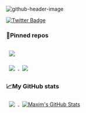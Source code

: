 
![github-header-image](https://user-images.githubusercontent.com/87207122/157485661-3348123a-a469-451a-92f5-004d3b9928de.png)

[![Twitter Badge](https://img.shields.io/badge/Twitter-Profile-informational?style=flat&logo=twitter&logoColor=white&color=1CA2F1)](https://twitter.com/fedarau_m)<br/>

<h3>📌Pinned repos</h3>

<a href="https://github.com/MaximFedarau/Sokudo">
  <img align="center" style="margin:1rem 0.5rem" src="https://github-readme-stats.vercel.app/api/pin/?username=MaximFedarau&repo=Sokudo&title_color=ffffff&text_color=c9cacc&icon_color=4AB197&bg_color=1A2B34" />
</a>

<br>

<a href="https://github.com/MaximFedarau/Coronavirus-Helper">
  <img align="center" style="margin:0.5rem" src="https://github-readme-stats.vercel.app/api/pin/?username=MaximFedarau&repo=Coronavirus-Helper&title_color=ffffff&text_color=c9cacc&icon_color=4AB197&bg_color=1A2B34" />
</a>

<a href="https://github.com/MaximFedarau/Coronavirus-Helper-Web">
  <img align="center" style="margin:0.5rem" src="https://github-readme-stats.vercel.app/api/pin/?username=MaximFedarau&repo=Coronavirus-Helper-Web&title_color=ffffff&text_color=c9cacc&icon_color=4AB197&bg_color=1A2B34" />
</a>

<h3>📈My GitHub stats</h3>

<a href="https://github.com/MaximFedarau">
  <img align="center" style="margin:0.5rem" src="https://github-readme-stats.vercel.app/api/top-langs/?username=MaximFedarau&hide=html,css&title_color=ffffff&text_color=c9cacc&icon_color=4AB197&bg_color=1A2B34" />
</a>

<a href="https://github.com/MaximFedarau">
  <img align="center" style="margin:0.5rem" src="https://github-readme-stats.vercel.app/api?username=MaximFedarau&show_icons=true&line_height=27&count_private=true&include_all_comits=true&title_color=ffffff&text_color=c9cacc&icon_color=4AB097&bg_color=1A2B34" alt="Maxim's GitHub Stats" />
</a>
